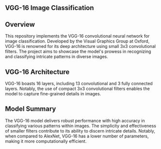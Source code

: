 ## VGG-16 Image Classification

## Overview
This repository implements the VGG-16 convolutional neural network for image classification. Developed by the Visual Graphics Group at Oxford, VGG-16 is renowned for its deep architecture using small 3x3 convolutional filters. The project aims to showcase the model's prowess in recognizing and classifying intricate patterns in diverse images.

## VGG-16 Architecture
VGG-16 boasts 16 layers, including 13 convolutional and 3 fully connected layers. Notably, the use of compact 3x3 convolutional filters enables the model to capture fine-grained details in images.


## Model Summary

The VGG-16 model delivers robust performance with high accuracy in classifying various patterns within images. The simplicity and effectiveness of smaller filters contribute to its ability to discern intricate details. Notably, when compared to AlexNet, VGG-16 has a lower number of parameters, making it more computationally efficient.

